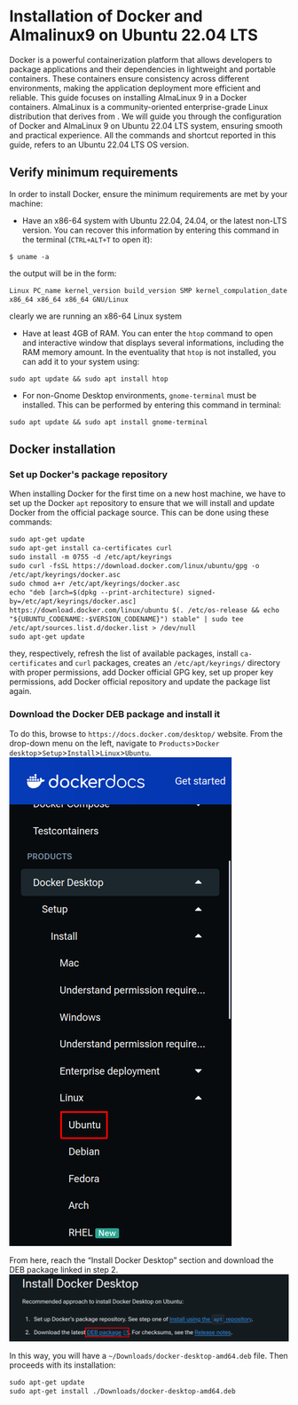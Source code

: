 # Installation of Docker and Almalinux9 on Ubuntu 22.04 LTS

Docker is a powerful containerization platform that allows developers to package applications and their dependencies in lightweight and portable containers. These containers ensure consistency across different environments, making the application deployment more efficient and reliable. This guide focuses on installing AlmaLinux 9 in a Docker containers. AlmaLinux is a community-oriented enterprise-grade Linux distribution that derives from . We will guide you through the configuration of Docker and AlmaLinux 9 on Ubuntu 22.04 LTS system, ensuring smooth and practical experience. All the commands and shortcut reported in this guide, refers to an Ubuntu 22.04 LTS OS version.

## Verify minimum requirements

In order to install Docker, ensure the minimum requirements are met by your machine:
- Have an x86-64 system with Ubuntu 22.04, 24.04, or the latest non-LTS version. You can recover this information by entering this command in the terminal (`CTRL+ALT+T` to open it):
```
$ uname -a
```
the output will be in the form:
```
Linux PC_name kernel_version build_version SMP kernel_compulation_date x86_64 x86_64 x86_64 GNU/Linux
```
clearly we are running an x86-64 Linux system
- Have at least 4GB of RAM. You can enter the `htop` command to open and interactive window that displays several informations, including the RAM memory amount. In the eventuality that `htop` is not installed, you can add it to your system using:
```
sudo apt update && sudo apt install htop
```
- For non-Gnome Desktop environments, `gnome-terminal` must be installed. This can be performed by entering this command in terminal:
```
sudo apt update && sudo apt install gnome-terminal
```

## Docker installation

### Set up Docker's package repository 

When installing Docker for the first time on a new host machine, we have to set up the Docker `apt` repository to ensure that we will install and update Docker from the official package source. This can be done using these commands:
```
sudo apt-get update
sudo apt-get install ca-certificates curl
sudo install -m 0755 -d /etc/apt/keyrings
sudo curl -fsSL https://download.docker.com/linux/ubuntu/gpg -o /etc/apt/keyrings/docker.asc
sudo chmod a+r /etc/apt/keyrings/docker.asc
echo "deb [arch=$(dpkg --print-architecture) signed-by=/etc/apt/keyrings/docker.asc] https://download.docker.com/linux/ubuntu $(. /etc/os-release && echo "${UBUNTU_CODENAME:-$VERSION_CODENAME}") stable" | sudo tee /etc/apt/sources.list.d/docker.list > /dev/null
sudo apt-get update
```
they, respectively, refresh the list of available packages, install `ca-certificates` and `curl` packages, creates an `/etc/apt/keyrings/` directory with proper permissions, add Docker official GPG key, set up proper key permissions, add Docker official repository and update the package list again.

### Download the Docker DEB package and install it

To do this, browse to `https://docs.docker.com/desktop/` website. From the drop-down menu on the left, navigate to `Products`>`Docker desktop`>`Setup`>`Install`>`Linux`>`Ubuntu`. 
![alt text](https://github.com/Riccardo-Biasissi/Scientific_Computing/blob/main/task01/images/download.png)

From here, reach the “Install Docker Desktop” section and download the DEB package linked in step 2. 
![alt text](https://github.com/Riccardo-Biasissi/Scientific_Computing/blob/main/task01/images/download_deb.png)

In this way, you will have a `~/Downloads/docker-desktop-amd64.deb` file. Then proceeds with its installation:
```
sudo apt-get update
sudo apt-get install ./Downloads/docker-desktop-amd64.deb
```

